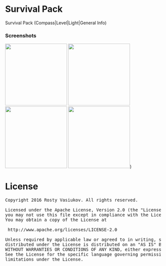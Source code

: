 # Survival Pack

Survival Pack (Compass|Level|Light|General Info)

### Screenshots

<img width=200 src="https://github.com/rostdev/survival-pack/blob/master/screenshots/compass_view.png" />
<img width=200 src="https://github.com/rostdev/survival-pack/blob/master/screenshots/level_view.png" />
<img width=200 src="https://github.com/rostdev/survival-pack/blob/master/screenshots/light_view.png" />
<img width=200 src="https://github.com/rostdev/survival-pack/blob/master/screenshots/info_view.png" />)

License
=====================

<pre>
Copyright 2016 Rosty Vasiukov. All rights reserved.

Licensed under the Apache License, Version 2.0 (the "License");
you may not use this file except in compliance with the License.
You may obtain a copy of the License at

 http://www.apache.org/licenses/LICENSE-2.0
 
Unless required by applicable law or agreed to in writing, software
distributed under the License is distributed on an "AS IS" BASIS,
WITHOUT WARRANTIES OR CONDITIONS OF ANY KIND, either express or implied.
See the License for the specific language governing permissions and
limitations under the License.
</pre>
